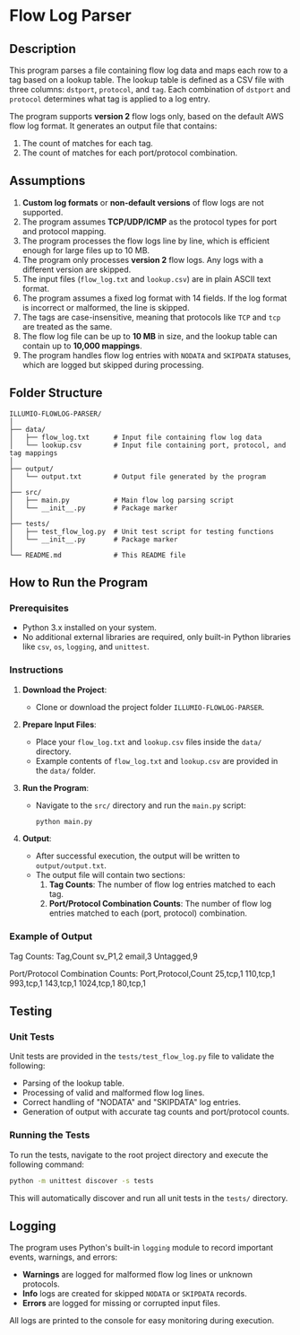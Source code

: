 # Flow Log Parser

## Description

This program parses a file containing flow log data and maps each row to a tag based on a lookup table. The lookup table is defined as a CSV file with three columns: `dstport`, `protocol`, and `tag`. Each combination of `dstport` and `protocol` determines what tag is applied to a log entry.

The program supports **version 2** flow logs only, based on the default AWS flow log format. It generates an output file that contains:
1. The count of matches for each tag.
2. The count of matches for each port/protocol combination.

## Assumptions

1. **Custom log formats** or **non-default versions** of flow logs are not supported.
2. The program assumes **TCP/UDP/ICMP** as the protocol types for port and protocol mapping.
3. The program processes the flow logs line by line, which is efficient enough for large files up to 10 MB.
4. The program only processes **version 2** flow logs. Any logs with a different version are skipped.
5. The input files (`flow_log.txt` and `lookup.csv`) are in plain ASCII text format.
6. The program assumes a fixed log format with 14 fields. If the log format is incorrect or malformed, the line is skipped.
7. The tags are case-insensitive, meaning that protocols like `TCP` and `tcp` are treated as the same.
8. The flow log file can be up to **10 MB** in size, and the lookup table can contain up to **10,000 mappings**.
9. The program handles flow log entries with `NODATA` and `SKIPDATA` statuses, which are logged but skipped during processing.

## Folder Structure

```
ILLUMIO-FLOWLOG-PARSER/
│
├── data/
│   ├── flow_log.txt      # Input file containing flow log data
│   └── lookup.csv        # Input file containing port, protocol, and tag mappings
│
├── output/
│   └── output.txt        # Output file generated by the program
│
├── src/
│   ├── main.py           # Main flow log parsing script
│   └── __init__.py       # Package marker
│
├── tests/
│   ├── test_flow_log.py  # Unit test script for testing functions
│   └── __init__.py       # Package marker
│
└── README.md             # This README file
```



## How to Run the Program

### Prerequisites

- Python 3.x installed on your system.
- No additional external libraries are required, only built-in Python libraries like `csv`, `os`, `logging`, and `unittest`.

### Instructions

1. **Download the Project**:
   - Clone or download the project folder `ILLUMIO-FLOWLOG-PARSER`.

2. **Prepare Input Files**:
   - Place your `flow_log.txt` and `lookup.csv` files inside the `data/` directory.
   - Example contents of `flow_log.txt` and `lookup.csv` are provided in the `data/` folder.

3. **Run the Program**:
   - Navigate to the `src/` directory and run the `main.py` script:
     ```bash
     python main.py
     ```

4. **Output**:
   - After successful execution, the output will be written to `output/output.txt`.
   - The output file will contain two sections:
     1. **Tag Counts**: The number of flow log entries matched to each tag.
     2. **Port/Protocol Combination Counts**: The number of flow log entries matched to each (port, protocol) combination.

### Example of Output

Tag Counts:
Tag,Count
sv_P1,2
email,3
Untagged,9

Port/Protocol Combination Counts:
Port,Protocol,Count
25,tcp,1
110,tcp,1
993,tcp,1
143,tcp,1
1024,tcp,1
80,tcp,1



## Testing

### Unit Tests

Unit tests are provided in the `tests/test_flow_log.py` file to validate the following:
- Parsing of the lookup table.
- Processing of valid and malformed flow log lines.
- Correct handling of "NODATA" and "SKIPDATA" log entries.
- Generation of output with accurate tag counts and port/protocol counts.

### Running the Tests

To run the tests, navigate to the root project directory and execute the following command:
```bash
python -m unittest discover -s tests
```

This will automatically discover and run all unit tests in the `tests/` directory.

## Logging

The program uses Python's built-in `logging` module to record important events, warnings, and errors:

- **Warnings** are logged for malformed flow log lines or unknown protocols.
- **Info** logs are created for skipped `NODATA` or `SKIPDATA` records.
- **Errors** are logged for missing or corrupted input files.

All logs are printed to the console for easy monitoring during execution.

<!-- ## Notes

1. **Custom log formats** or **non-default versions** of flow logs are not supported.
2. The program assumes **TCP/UDP/ICMP** as the protocol types for port and protocol mapping.
3. The program processes the flow logs line by line, which is efficient enough for large files up to 10 MB. -->
